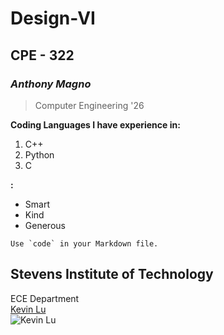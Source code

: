 # **Design-VI**
## CPE - 322
### *Anthony Magno*
> Computer Engineering '26

**Coding Languages I have experience in:**  
1. C++
2. Python
3. C

**:** 
- Smart
- Kind
- Generous

``Use `code` in your Markdown file.``  

Stevens Institute of Technology
---
ECE Department  
[Kevin Lu](https://www.stevens.edu/profile/klu2)  
![Kevin Lu]("C:\Users\antho\OneDrive\Pictures\Screenshots\KevinLu.jpg")
